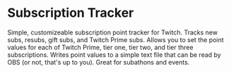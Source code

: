# Subscription Tracker

Simple, customizeable subscription point tracker for Twitch.
Tracks new subs, resubs, gift subs, and Twitch Prime subs.
Allows you to set the point values for each of Twitch Prime, tier one, tier two, and tier three subscriptions.
Writes point values to a simple text file that can be read by OBS (or not, that's up to you).
Great for subathons and events.
